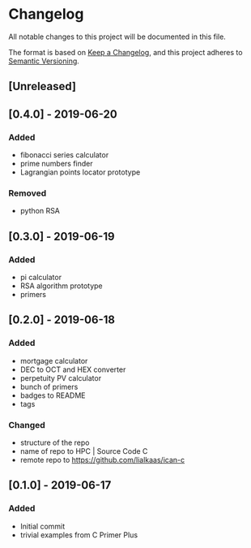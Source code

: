 # Changelog
All notable changes to this project will be documented in this file.

The format is based on [Keep a Changelog](https://keepachangelog.com/en/1.0.0/),
and this project adheres to [Semantic Versioning](https://semver.org/spec/v2.0.0.html).

## [Unreleased]
## [0.4.0] - 2019-06-20
### Added
- fibonacci series calculator
- prime numbers finder
- Lagrangian points locator prototype

### Removed
- python RSA


## [0.3.0] - 2019-06-19
### Added
- pi calculator
- RSA algorithm prototype
- primers


## [0.2.0] - 2019-06-18
### Added
- mortgage calculator
- DEC to OCT and HEX converter
- perpetuity PV calculator
- bunch of primers
- badges to README
- tags

### Changed
- structure of the repo
- name of repo to HPC | Source Code C
- remote repo to https://github.com/lialkaas/ican-c


## [0.1.0] - 2019-06-17
### Added
- Initial commit
- trivial examples from C Primer Plus
